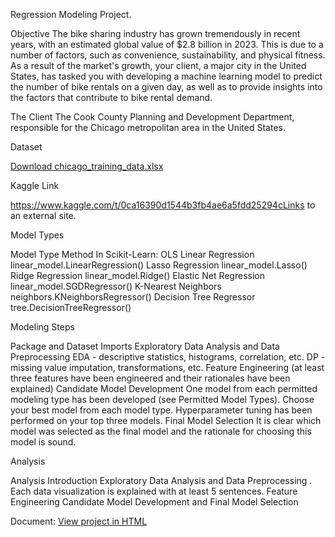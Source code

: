 
Regression Modeling Project.

Objective The bike sharing industry has grown tremendously in recent years, with an estimated global value of $2.8 billion in 2023. This is due to a number of factors, such as convenience, sustainability, and physical fitness. As a result of the market's growth, your client, a major city in the United States, has tasked you with developing a machine learning model to predict the number of bike rentals on a given day, as well as to provide insights into the factors that contribute to bike rental demand.

The Client The Cook County Planning and Development Department, responsible for the Chicago metropolitan area in the United States.

Dataset

<a href="chicago_training_data.xlsx">Download chicago_training_data.xlsx</a>

Kaggle Link

https://www.kaggle.com/t/0ca16390d1544b3fb4ae6a5fdd25294cLinks to an external site.

Model Types

Model Type Method In Scikit-Learn: OLS Linear Regression linear_model.LinearRegression() Lasso Regression linear_model.Lasso() Ridge Regression linear_model.Ridge() Elastic Net Regression linear_model.SGDRegressor() K-Nearest Neighbors neighbors.KNeighborsRegressor() Decision Tree Regressor tree.DecisionTreeRegressor()

Modeling Steps

Package and Dataset Imports Exploratory Data Analysis and Data Preprocessing EDA - descriptive statistics, histograms, correlation, etc. DP - missing value imputation, transformations, etc. Feature Engineering (at least three features have been engineered and their rationales have been explained) Candidate Model Development One model from each permitted modeling type has been developed (see Permitted Model Types). Choose your best model from each model type. Hyperparameter tuning has been performed on your top three models. Final Model Selection It is clear which model was selected as the final model and the rationale for choosing this model is sound.

Analysis

Analysis Introduction Exploratory Data Analysis and Data Preprocessing . Each data visualization is explained with at least 5 sentences. Feature Engineering Candidate Model Development and Final Model Selection

Document:
<a href="Tapia_Bruno_A1.html">View project in HTML</a>


